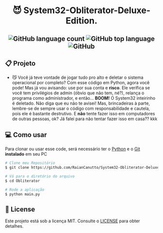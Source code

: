 
<h1 align="center">
	<p>😈 System32-Obliterator-Deluxe-Edition.</p>
</h1>

<h2 align='center'>
	
![GitHub language count](https://img.shields.io/github/languages/count/RaianCanutto/System32-Obliterator-Deluxe-Edition)
![GitHub top language](https://img.shields.io/github/languages/top/RaianCanutto/System32-Obliterator-Deluxe-Edition)
![GitHub](https://img.shields.io/github/license/RaianCanutto/System32-Obliterator-Deluxe-Edition)
</h2>

## 📋 Projeto
- 😼 Você já teve vontade de jogar tudo pro alto e deletar o sistema operacional por completo?
Com esse código em Python, agora você pode!
Mas já vou avisando: use por sua conta e **risco**. 
Ele verifica se você tem privilégios de admin (óbvio que não tem, né?), relança o programa como administrador, e então... **BOOM!** O System32 inteirinho é deletado. 
Não diga que eu não te avisei! Mas, brincadeiras à parte, lembre-se de sempre usar o código com responsabilidade e cautela, pois ele é bastante destrutivo. E **não** tente fazer isso em computadores de outras pessoas, ok?
Já falei para não tentar fazer isso em casa?? kkk

## 💻 Como usar
Para clonar ou usar esse code, será necessário ter o [Python](https://www.python.org/) e o [Git](https://git-scm.com/downloads) **instalado** em seu PC

```bash
# Clone meu Repositório
$ git clone https://github.com/RaianCanutto/System32-Obliterator-Deluxe-Edition.git
```

```bash
# Vá para o diretório do arquivo
$ cd Obliterator
```

```bash
# Rode a aplicação
$ python main.py
```

## 📝 License

Este projeto está sob a licença MIT. Consulte o [LICENSE](https://github.com/RaianCanutto/System32-Obliterator-Deluxe-Edition/blob/main/LICENSE) para obter detalhes.
